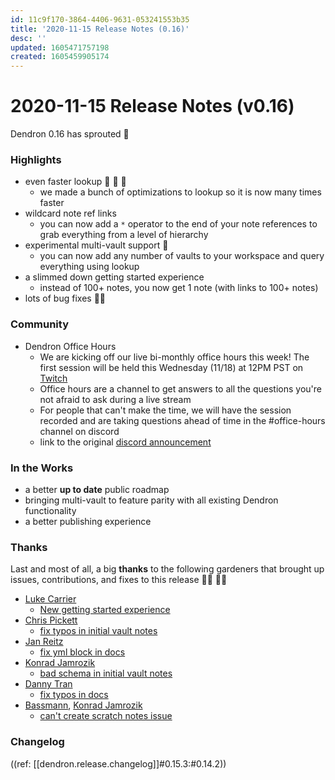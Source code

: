 ```yaml
---
id: 11c9f170-3864-4406-9631-053241553b35
title: '2020-11-15 Release Notes (0.16)'
desc: ''
updated: 1605471757198
created: 1605459905174
---
```


# 2020-11-15 Release Notes (v0.16)

Dendron 0.16 has sprouted 🌱

### Highlights
* even faster lookup 🚀 🚀 🚀
    - we made a bunch of optimizations to lookup so it is now many times faster
* wildcard note ref links 
    - you can now add a `*` operator to the end of your note references to grab everything from a level of hierarchy
* experimental multi-vault support 🚧
    - you can now add any number of vaults to your workspace and query everything using lookup
* a slimmed down getting started experience
    - instead of 100+ notes, you now get 1 note (with links to 100+ notes)
* lots of bug fixes 🔨🐛

### Community
- Dendron Office Hours
    - We are kicking off our live bi-monthly office hours this week! The first session will be held this Wednesday (11/18) at 12PM PST on [Twitch](https://www.twitch.tv/dendronhq)
    - Office hours are a channel to get answers to all the questions you're not afraid to ask during a live stream
    - For people that can't make the time, we will have the session recorded and are taking questions ahead of time in the #office-hours channel on discord
    - link to the original [discord announcement](https://discord.com/channels/717965437182410783/737323300967022732/776567468356927568)

### In the Works
- a better **up to date** public roadmap
- bringing multi-vault to feature parity with all existing Dendron functionality
- a better publishing experience

### Thanks
Last and most of all, a big **thanks** to the following gardeners that brought up issues, contributions, and fixes to this release 👨‍🌾 👩‍🌾

- [Luke Carrier](https://github.com/LukeCarrier)
    - [New getting started experience](https://github.com/dendronhq/dendron-template/pull/1)
- [Chris Pickett](https://github.com/bunchesofdonald) 
    - [fix typos in initial vault notes](https://github.com/dendronhq/dendron/pull/335)
- [Jan Reitz](https://github.com/janreitz) 
    - [fix yml block in docs](https://github.com/dendronhq/dendron-template/pull/36)
- [Konrad Jamrozik](https://github.com/konrad-jamrozik)
    - [bad schema in initial vault notes](https://github.com/dendronhq/dendron/issues/342)
- [Danny Tran](https://github.com/nabdtran)
    - [fix typos in docs](https://github.com/dendronhq/dendron-site/pull/37)
- [Bassmann](https://github.com/Bassmann), [Konrad Jamrozik](https://github.com/konrad-jamrozik)
    - [can't create scratch notes issue](https://github.com/dendronhq/dendron/issues/346)

### Changelog
((ref: [[dendron.release.changelog]]#0.15.3:#0.14.2))